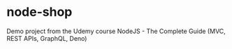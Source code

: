 # node-shop
Demo project from the Udemy course NodeJS - The Complete Guide (MVC, REST APIs, GraphQL, Deno)
